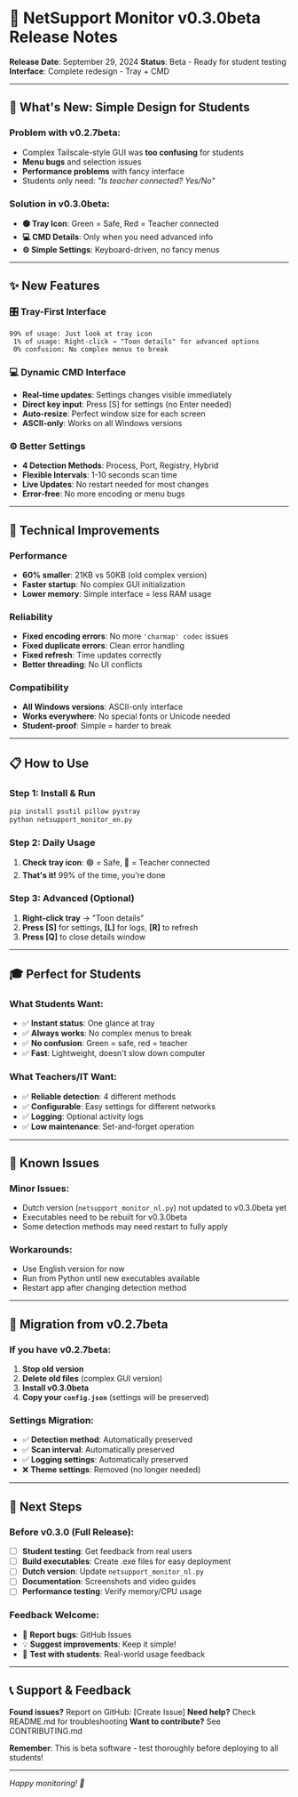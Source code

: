 # 🚀 NetSupport Monitor v0.3.0beta Release Notes

**Release Date**: September 29, 2024
**Status**: Beta - Ready for student testing
**Interface**: Complete redesign - Tray + CMD

---

## 🎯 **What's New: Simple Design for Students**

### **Problem with v0.2.7beta:**
- Complex Tailscale-style GUI was **too confusing** for students
- **Menu bugs** and selection issues
- **Performance problems** with fancy interface
- Students only need: *"Is teacher connected? Yes/No"*

### **Solution in v0.3.0beta:**
- **🟢 Tray Icon**: Green = Safe, Red = Teacher connected
- **💻 CMD Details**: Only when you need advanced info
- **⚙️ Simple Settings**: Keyboard-driven, no fancy menus

---

## ✨ **New Features**

### **🎛️ Tray-First Interface**
```
99% of usage: Just look at tray icon
 1% of usage: Right-click → "Toon details" for advanced options
 0% confusion: No complex menus to break
```

### **💻 Dynamic CMD Interface**
- **Real-time updates**: Settings changes visible immediately
- **Direct key input**: Press [S] for settings (no Enter needed)
- **Auto-resize**: Perfect window size for each screen
- **ASCII-only**: Works on all Windows versions

### **⚙️ Better Settings**
- **4 Detection Methods**: Process, Port, Registry, Hybrid
- **Flexible Intervals**: 1-10 seconds scan time
- **Live Updates**: No restart needed for most changes
- **Error-free**: No more encoding or menu bugs

---

## 🔧 **Technical Improvements**

### **Performance**
- **60% smaller**: 21KB vs 50KB (old complex version)
- **Faster startup**: No complex GUI initialization
- **Lower memory**: Simple interface = less RAM usage

### **Reliability**
- **Fixed encoding errors**: No more `'charmap' codec` issues
- **Fixed duplicate errors**: Clean error handling
- **Fixed refresh**: Time updates correctly
- **Better threading**: No UI conflicts

### **Compatibility**
- **All Windows versions**: ASCII-only interface
- **Works everywhere**: No special fonts or Unicode needed
- **Student-proof**: Simple = harder to break

---

## 📋 **How to Use**

### **Step 1: Install & Run**
```bash
pip install psutil pillow pystray
python netsupport_monitor_en.py
```

### **Step 2: Daily Usage**
1. **Check tray icon**: 🟢 = Safe, 🔴 = Teacher connected
2. **That's it!** 99% of the time, you're done

### **Step 3: Advanced (Optional)**
1. **Right-click tray** → "Toon details"
2. **Press [S]** for settings, **[L]** for logs, **[R]** to refresh
3. **Press [Q]** to close details window

---

## 🎓 **Perfect for Students**

### **What Students Want:**
- ✅ **Instant status**: One glance at tray
- ✅ **Always works**: No complex menus to break
- ✅ **No confusion**: Green = safe, red = teacher
- ✅ **Fast**: Lightweight, doesn't slow down computer

### **What Teachers/IT Want:**
- ✅ **Reliable detection**: 4 different methods
- ✅ **Configurable**: Easy settings for different networks
- ✅ **Logging**: Optional activity logs
- ✅ **Low maintenance**: Set-and-forget operation

---

## 🐛 **Known Issues**

### **Minor Issues:**
- Dutch version (`netsupport_monitor_nl.py`) not updated to v0.3.0beta yet
- Executables need to be rebuilt for v0.3.0beta
- Some detection methods may need restart to fully apply

### **Workarounds:**
- Use English version for now
- Run from Python until new executables available
- Restart app after changing detection method

---

## 🔄 **Migration from v0.2.7beta**

### **If you have v0.2.7beta:**
1. **Stop old version**
2. **Delete old files** (complex GUI version)
3. **Install v0.3.0beta**
4. **Copy your `config.json`** (settings will be preserved)

### **Settings Migration:**
- ✅ **Detection method**: Automatically preserved
- ✅ **Scan interval**: Automatically preserved
- ✅ **Logging settings**: Automatically preserved
- ❌ **Theme settings**: Removed (no longer needed)

---

## 🚀 **Next Steps**

### **Before v0.3.0 (Full Release):**
- [ ] **Student testing**: Get feedback from real users
- [ ] **Build executables**: Create .exe files for easy deployment
- [ ] **Dutch version**: Update `netsupport_monitor_nl.py`
- [ ] **Documentation**: Screenshots and video guides
- [ ] **Performance testing**: Verify memory/CPU usage

### **Feedback Welcome:**
- 🐛 **Report bugs**: GitHub Issues
- 💡 **Suggest improvements**: Keep it simple!
- 🧪 **Test with students**: Real-world usage feedback

---

## 📞 **Support & Feedback**

**Found issues?** Report on GitHub: [Create Issue]
**Need help?** Check README.md for troubleshooting
**Want to contribute?** See CONTRIBUTING.md

**Remember**: This is beta software - test thoroughly before deploying to all students!

---

*Happy monitoring! 🎯*